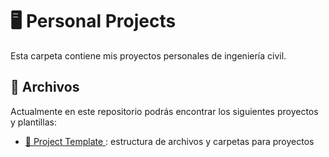 # :desktop_computer: Personal Projects 

Esta carpeta contiene mis proyectos personales de ingeniería civil.

## :file_folder: Archivos

Actualmente en este repositorio podrás encontrar los siguientes proyectos y plantillas:

- [:file_folder: Project Template ](https://github.com/FreireAlexander/CADFiles/tree/master/) : estructura de archivos y carpetas para proyectos